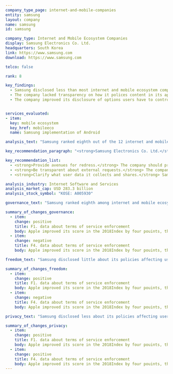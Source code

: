 ```yaml
---
company_type_page: internet-and-mobile-companies
entity: samsung
layout: company
name: samsung
id: samsung

company_type: Internet and Mobile Ecosystem Companies
display: Samsung Electronics Co. Ltd.
headquarters: South Korea
link: https://www.samsung.com
download: https://www.samsung.com

telco: false

rank: 8

key_findings:
  - Samsung disclosed less than most internet and mobile ecosystem companies about policies affecting users’ freedom of expression and privacy.
  - The company lacked transparency on how it polices content in its app store and about government demands for user data.
  - The company improved its disclosure of options users have to control how their information is used for targeted advertising, but still lacked transparency about its handling of user information in key areas.


services_evaluated:
- item:
  key: mobile ecosystem
  key_href: mobileeco
  name: Samsung implementation of Android

analysis_text: "Samsung ranked eighth out of the 12 internet and mobile ecosystem companies evaluated, disclosing less than most of its peers about policies affecting users’ freedom of expression and privacy. Despite some improvements in the 2018 Index, the company continued to lag behind Kakao, the other South Korean company evaluated. Samsung improved its disclosure of senior leadership oversight over how policies and practices may affect freedom of expression and privacy, and disclosed new information about its human rights impact assessments. It also improved its disclosure of options users have to control how their information is used for targeted advertising. While South Korea has one of the strongest data protection regimes in the world—for instance, it requires companies to obtain consent from users when collecting and sharing user information—Samsung still lacked clarity about these policies and practices in its public disclosure. Companies are also legally required to offer grievance mechanisms, but Samsung did not publicly disclose clear options for users to submit freedom of expression and privacy-related complaints."

key_recommendation_paragraph: "<strong>Samsung Electronics Co. Ltd.</strong> sells a range of consumer electronics, home appliances, and information technology solutions worldwide. It produces products including televisions, mobile phones, network equipment, and audio and video equipment."

key_recommendation_list:
  - <strong>Provide avenues for redress.</strong> The company should provide comprehensive information on how users can file complaints if their freedom of expression or privacy rights are violated by company practices.
  - <strong>Be transparent about external requests.</strong> The company should provide data on how many third party requests it received to restrict content and accounts, as well as requests received to hand over user information.
  - <strong>Clarify what user data it collects and shares.</strong> Samsung should be more clear with users about what types of data it collects, shares, and for what purpose, and whether it combines user information across different services.

analysis_industry: Internet Software and Services
analysis_market_cap: USD 283.3 billion
analysis_stock_symbol: "KOSE: A005930"

governance_text: "Samsung ranked eighth among internet and mobile ecosystem companies in the Governance category, below Kakao and all U.S.-based internet and mobile ecosystem companies. The company clarified that members of its executive- and management-level teams oversee how its policies and practices may impact privacy (G2), and provided more insight into human rights impact assessments related to privacy risks (G4). However, the company did not disclose a commitment to engage with stakeholders on freedom of expression and privacy issues (G5) and lacked clear disclosure of how users can submit freedom of expression and privacy related grievances (G6)."

summary_of_changes_governance:
  - item:
    change: positive
    title: F1. data about terms of service enforcement
    body: Apple improved its score in the 2018Index by four pouints, the second-largest score improvement of any company evaluated(after Twitter). The company improved its public commitment.
  - item:
    change: negative
    title: F4. data about terms of service enforcement
    body: Apple improved its score in the 2018Index by four pouints, the second-largest score improvement of any company evaluated(after Twitter). The company improved its public commitment.

freedom_text: "Samsung disclosed little about its policies affecting users’ freedom of expression, ranking eighth out of 12 internet and mobile ecosystem companies in this category, on par with Russian internet company Mail.Ru.<br /><br /><strong>Content or account restrictions:</strong> Samsung lacked transparency about its processes for policing content and activities that violate its own rules in its app store, but disclosed more than Apple and several other companies. For both Galaxy users and app developers, Samsung disclosed some information about why it may restrict content or accounts (F3), but disclosed no data about the volume or nature of content or accounts it restricted for violating these rules (F4). Samsung also failed to disclose whether it notifies users who attempt to access content that has been restricted (F8).<br /><br /><strong>Content and account restriction requests:</strong> Samsung was one of two internet and mobile ecosystem companies, including Chinese company Baidu, that disclosed no information about its process for handling government or private requests to restrict content or user accounts (F5), or data about the number of such requests it received and with which it complied (F6, F7). There are no regulatory obstacles in South Korea preventing the company from disclosing this information. Notably, Kakao is far more transparent about these processes, demonstrating that increased disclosure of how the company handles these types of demands is possible.<br /><br /><strong>Identity policy:</strong>Samsung disclosed that users and developers are required to submit a government-issued ID or phone number (F11)."

summary_of_changes_freedom:
  - item:
    change: positive
    title: F1. data about terms of service enforcement
    body: Apple improved its score in the 2018Index by four pouints, the second-largest score improvement of any company evaluated(after Twitter). The company improved its public commitment.
  - item:
    change: negative
    title: F4. data about terms of service enforcement
    body: Apple improved its score in the 2018Index by four pouints, the second-largest score improvement of any company evaluated(after Twitter). The company improved its public commitment.

privacy_text: "Samsung disclosed less about its policies affecting users’ privacy than most other internet and mobile ecosystem companies evaluated, other than Mail.Ru and Baidu.<br /><br /><strong>Handling of user information:</strong> Samsung disclosed less than most other internet and mobile ecosystem companies about its policies for handling user information, scoring higher on these indicators than only Yandex, Baidu, and Mail.Ru (P3-P9). The company was less clear in the 2018 Index about whether it combines user information across different services (P5). While Samsung improved its disclosure of options users have to opt-out of targeted advertising, but this suggests that targeted advertising is on by default (P7). It also failed to disclose if it tracks users across third-party websites using cookies, widgets, or other types of tracking tools (P9).<br /><br /><strong>Requests for user information:</strong> Samsung was one of three internet and mobile ecosystem companies, including Mail.Ru and Tencent, that disclosed no information about its process for responding to government or private requests for user information (P10). It did not publish any data about such requests it received or with which it complied (P11), and failed to disclose whether it notifies users when their information is requested (P12).<br /><br /><strong>Security:</strong> Samsung <a href=\"https://kp-cdn.samsungknox.com/b4d72b36cd0bc416d54f9d188ab381a1.pdf\" target=\"_blank\">disclosed</a> little about its security policies compared to its peers (P13-P18). It disclosed a bug bounty program but, like most companies, fell short of committing to refrain from prosecuting security researchers (P14). It disclosed that it receives security updates from Google for its Android operating system, but did not specify a timeframe for delivering updates to users (P14). It disclosed nothing about its policy for responding to data breaches (P15), or about what types of encryption are in place to protect user information in transit or on Samsung devices (P16)."

summary_of_changes_privacy:
  - item:
    change: positive
    title: F1. data about terms of service enforcement
    body: Apple improved its score in the 2018Index by four pouints, the second-largest score improvement of any company evaluated(after Twitter). The company improved its public commitment.
  - item:
    change: positive
    title: F4. data about terms of service enforcement
    body: Apple improved its score in the 2018Index by four pouints, the second-largest score improvement of any company evaluated(after Twitter). The company improved its public commitment.
---
```

